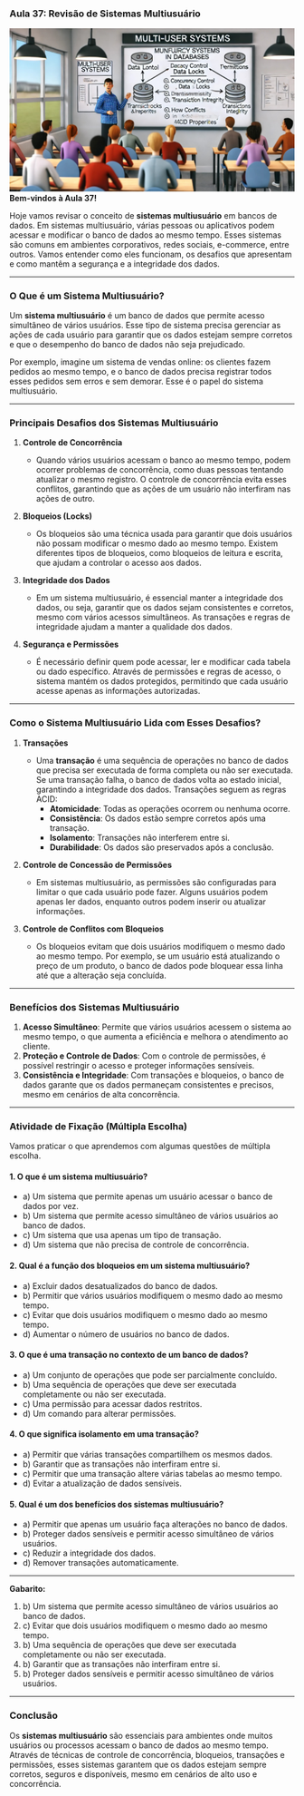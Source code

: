### Aula 37: Revisão de Sistemas Multiusuário
![](./assets/37.jpeg)
**Bem-vindos à Aula 37!**

Hoje vamos revisar o conceito de **sistemas multiusuário** em bancos de dados. Em sistemas multiusuário, várias pessoas ou aplicativos podem acessar e modificar o banco de dados ao mesmo tempo. Esses sistemas são comuns em ambientes corporativos, redes sociais, e-commerce, entre outros. Vamos entender como eles funcionam, os desafios que apresentam e como mantêm a segurança e a integridade dos dados.

---

### O Que é um Sistema Multiusuário?

Um **sistema multiusuário** é um banco de dados que permite acesso simultâneo de vários usuários. Esse tipo de sistema precisa gerenciar as ações de cada usuário para garantir que os dados estejam sempre corretos e que o desempenho do banco de dados não seja prejudicado.

Por exemplo, imagine um sistema de vendas online: os clientes fazem pedidos ao mesmo tempo, e o banco de dados precisa registrar todos esses pedidos sem erros e sem demorar. Esse é o papel do sistema multiusuário.

---

### Principais Desafios dos Sistemas Multiusuário

1. **Controle de Concorrência**
   - Quando vários usuários acessam o banco ao mesmo tempo, podem ocorrer problemas de concorrência, como duas pessoas tentando atualizar o mesmo registro. O controle de concorrência evita esses conflitos, garantindo que as ações de um usuário não interfiram nas ações de outro.

2. **Bloqueios (Locks)**
   - Os bloqueios são uma técnica usada para garantir que dois usuários não possam modificar o mesmo dado ao mesmo tempo. Existem diferentes tipos de bloqueios, como bloqueios de leitura e escrita, que ajudam a controlar o acesso aos dados.

3. **Integridade dos Dados**
   - Em um sistema multiusuário, é essencial manter a integridade dos dados, ou seja, garantir que os dados sejam consistentes e corretos, mesmo com vários acessos simultâneos. As transações e regras de integridade ajudam a manter a qualidade dos dados.

4. **Segurança e Permissões**
   - É necessário definir quem pode acessar, ler e modificar cada tabela ou dado específico. Através de permissões e regras de acesso, o sistema mantém os dados protegidos, permitindo que cada usuário acesse apenas as informações autorizadas.

---

### Como o Sistema Multiusuário Lida com Esses Desafios?

1. **Transações**
   - Uma **transação** é uma sequência de operações no banco de dados que precisa ser executada de forma completa ou não ser executada. Se uma transação falha, o banco de dados volta ao estado inicial, garantindo a integridade dos dados. Transações seguem as regras ACID:
     - **Atomicidade**: Todas as operações ocorrem ou nenhuma ocorre.
     - **Consistência**: Os dados estão sempre corretos após uma transação.
     - **Isolamento**: Transações não interferem entre si.
     - **Durabilidade**: Os dados são preservados após a conclusão.

2. **Controle de Concessão de Permissões**
   - Em sistemas multiusuário, as permissões são configuradas para limitar o que cada usuário pode fazer. Alguns usuários podem apenas ler dados, enquanto outros podem inserir ou atualizar informações.

3. **Controle de Conflitos com Bloqueios**
   - Os bloqueios evitam que dois usuários modifiquem o mesmo dado ao mesmo tempo. Por exemplo, se um usuário está atualizando o preço de um produto, o banco de dados pode bloquear essa linha até que a alteração seja concluída.

---

### Benefícios dos Sistemas Multiusuário

1. **Acesso Simultâneo**: Permite que vários usuários acessem o sistema ao mesmo tempo, o que aumenta a eficiência e melhora o atendimento ao cliente.
2. **Proteção e Controle de Dados**: Com o controle de permissões, é possível restringir o acesso e proteger informações sensíveis.
3. **Consistência e Integridade**: Com transações e bloqueios, o banco de dados garante que os dados permaneçam consistentes e precisos, mesmo em cenários de alta concorrência.

---

### Atividade de Fixação (Múltipla Escolha)

Vamos praticar o que aprendemos com algumas questões de múltipla escolha.

#### 1. O que é um sistema multiusuário?
   - a) Um sistema que permite apenas um usuário acessar o banco de dados por vez.
   - b) Um sistema que permite acesso simultâneo de vários usuários ao banco de dados.
   - c) Um sistema que usa apenas um tipo de transação.
   - d) Um sistema que não precisa de controle de concorrência.

#### 2. Qual é a função dos bloqueios em um sistema multiusuário?
   - a) Excluir dados desatualizados do banco de dados.
   - b) Permitir que vários usuários modifiquem o mesmo dado ao mesmo tempo.
   - c) Evitar que dois usuários modifiquem o mesmo dado ao mesmo tempo.
   - d) Aumentar o número de usuários no banco de dados.

#### 3. O que é uma transação no contexto de um banco de dados?
   - a) Um conjunto de operações que pode ser parcialmente concluído.
   - b) Uma sequência de operações que deve ser executada completamente ou não ser executada.
   - c) Uma permissão para acessar dados restritos.
   - d) Um comando para alterar permissões.

#### 4. O que significa isolamento em uma transação?
   - a) Permitir que várias transações compartilhem os mesmos dados.
   - b) Garantir que as transações não interfiram entre si.
   - c) Permitir que uma transação altere várias tabelas ao mesmo tempo.
   - d) Evitar a atualização de dados sensíveis.

#### 5. Qual é um dos benefícios dos sistemas multiusuário?
   - a) Permitir que apenas um usuário faça alterações no banco de dados.
   - b) Proteger dados sensíveis e permitir acesso simultâneo de vários usuários.
   - c) Reduzir a integridade dos dados.
   - d) Remover transações automaticamente.

---

**Gabarito:**
1. b) Um sistema que permite acesso simultâneo de vários usuários ao banco de dados.
2. c) Evitar que dois usuários modifiquem o mesmo dado ao mesmo tempo.
3. b) Uma sequência de operações que deve ser executada completamente ou não ser executada.
4. b) Garantir que as transações não interfiram entre si.
5. b) Proteger dados sensíveis e permitir acesso simultâneo de vários usuários.

---

### Conclusão

Os **sistemas multiusuário** são essenciais para ambientes onde muitos usuários ou processos acessam o banco de dados ao mesmo tempo. Através de técnicas de controle de concorrência, bloqueios, transações e permissões, esses sistemas garantem que os dados estejam sempre corretos, seguros e disponíveis, mesmo em cenários de alto uso e concorrência.
